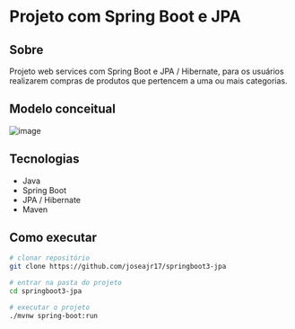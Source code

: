 # Projeto com Spring Boot e JPA

## Sobre
Projeto web services com Spring Boot e JPA / Hibernate, para os usuários realizarem compras de produtos que pertencem a uma ou mais categorias.

## Modelo conceitual

![image](https://github.com/joseajr17/springboot3-jpa/assets/92340781/a37534be-73f9-440a-9a76-361d7752e971)

## Tecnologias
- Java 
- Spring Boot
- JPA / Hibernate
- Maven

## Como executar

```bash
# clonar repositório
git clone https://github.com/joseajr17/springboot3-jpa

# entrar na pasta do projeto
cd springboot3-jpa

# executar o projeto
./mvnw spring-boot:run
```
